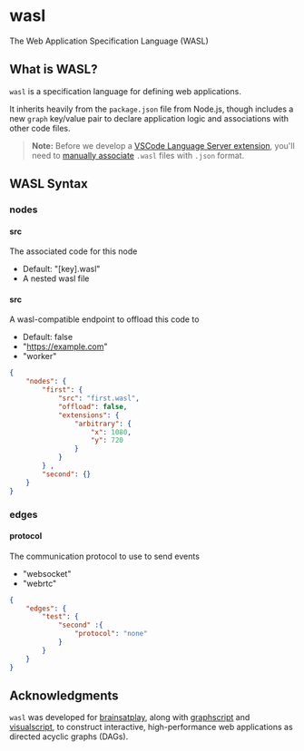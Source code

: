 # wasl
 The Web Application Specification Language (WASL)

## What is WASL?
`wasl` is a specification language for defining web applications.

It inherits heavily from the `package.json` file from Node.js, though includes a new `graph` key/value pair to declare application logic and associations with other code files.

> **Note:** Before we develop a [VSCode Language Server extension](https://code.visualstudio.com/api/language-extensions/language-server-extension-guide), you'll need to [manually associate](https://code.visualstudio.com/docs/languages/overview) `.wasl` files with `.json` format.

##  WASL Syntax
### nodes
#### src
The associated code for this node
- Default: "[key].wasl"
- A nested wasl file

#### src
A wasl-compatible endpoint to offload this code to
- Default: false 
- "https://example.com"
- "worker"

```json
{
    "nodes": {
        "first": {
            "src": "first.wasl",
            "offload": false,
            "extensions": {
                "arbitrary": {
                    "x": 1080,
                    "y": 720
                }
            }
        } ,
        "second": {} 
    }
}
```

### edges
#### protocol
The communication protocol to use to send events
- "websocket"
 - "webrtc"

```json
{
    "edges": {
        "test": {
            "second" :{
                "protocol": "none"
            }
        } 
    }
}
```

## Acknowledgments
`wasl` was developed for [brainsatplay], along with [graphscript] and [visualscript], to construct interactive, high-performance web applications as directed acyclic graphs (DAGs).

[brainsatplay]:(https://github.com/brainsatplay)
[graphscript]:(https://github.com/brainsatplay/graphscript)
[visualscript]:(https://github.com/brainsatplay/visualscript)